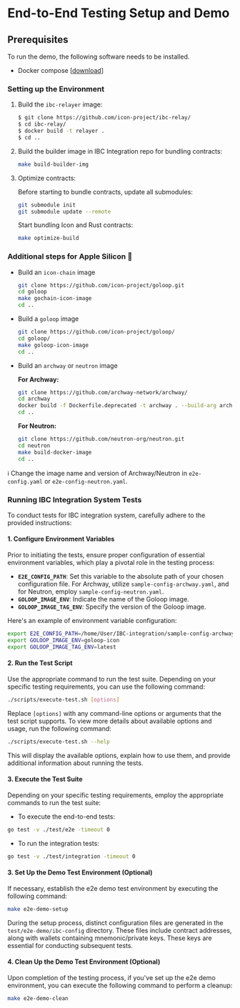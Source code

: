 # End-to-End Testing Setup and Demo

## Prerequisites

To run the demo, the following software needs to be installed.

* Docker compose \[[download](https://docs.docker.com/compose/install/)\]

### Setting up the Environment

1. Build the `ibc-relayer` image:

   ```bash
   $ git clone https://github.com/icon-project/ibc-relay/
   $ cd ibc-relay/
   $ docker build -t relayer .
   $ cd ..
   ```

2. Build the builder image in IBC Integration repo for bundling contracts:

   ```bash
   make build-builder-img
   ```

3. Optimize contracts:

   Before starting to bundle contracts, update all submodules:

   ```bash
   git submodule init
   git submodule update --remote
   ```

   Start bundling Icon and Rust contracts:

   ```bash
   make optimize-build
   ```

### Additional steps for Apple Silicon 

* Build an `icon-chain` image

   ```bash
   git clone https://github.com/icon-project/goloop.git
   cd goloop
   make gochain-icon-image  
   cd .. 
   ``` 

* Build a `goloop` image

   ```bash
   git clone https://github.com/icon-project/goloop/
   cd goloop/ 
   make goloop-icon-image
   cd ..
   ```

* Build an `archway` or `neutron` image

  **For Archway:**

   ```bash
   git clone https://github.com/archway-network/archway/
   cd archway
   docker build -f Dockerfile.deprecated -t archway . --build-arg arch=aarch64
   cd ..
   ```

  **For Neutron:**

   ```bash
   git clone https://github.com/neutron-org/neutron.git
   cd neutron
   make build-docker-image
   cd ..
   ```

ℹ️ Change the image name and version of Archway/Neutron in `e2e-config.yaml` or `e2e-config-neutron.yaml`.

### Running IBC Integration System Tests

To conduct tests for IBC integration system, carefully adhere to the provided instructions:

#### 1. Configure Environment Variables

Prior to initiating the tests, ensure proper configuration of essential environment variables, which play a pivotal role in the testing process:

- **`E2E_CONFIG_PATH`**: Set this variable to the absolute path of your chosen configuration file. For Archway, utilize `sample-config-archway.yaml`, and for Neutron, employ `sample-config-neutron.yaml`.
- **`GOLOOP_IMAGE_ENV`**: Indicate the name of the Goloop image.
- **`GOLOOP_IMAGE_TAG_ENV`**: Specify the version of the Goloop image.

Here's an example of environment variable configuration:

```bash
export E2E_CONFIG_PATH=/home/User/IBC-integration/sample-config-archway.yaml
export GOLOOP_IMAGE_ENV=goloop-icon
export GOLOOP_IMAGE_TAG_ENV=latest
```

#### 2. Run the Test Script

Use the appropriate command to run the test suite. Depending on your specific testing requirements, you can use the following command:

```bash
./scripts/execute-test.sh [options]
```

Replace `[options]` with any command-line options or arguments that the test script supports. To view more details about available options and usage, run the following command:

```bash
./scripts/execute-test.sh --help
```

This will display the available options, explain how to use them, and provide additional information about running the tests.


#### 3. Execute the Test Suite

Depending on your specific testing requirements, employ the appropriate commands to run the test suite:


- To execute the end-to-end tests:
```bash
go test -v ./test/e2e -timeout 0
```

- To run the integration tests:
```bash
go test -v ./test/integration -timeout 0
```

#### 3. Set Up the Demo Test Environment (Optional)

If necessary, establish the e2e demo test environment by executing the following command:

```bash
make e2e-demo-setup
```

During the setup process, distinct configuration files are generated in the `test/e2e-demo/ibc-config` directory. These files include contract addresses, along with wallets containing mnemonic/private keys. These keys are essential for conducting subsequent tests.

#### 4. Clean Up the Demo Test Environment (Optional)

Upon completion of the testing process, if you've set up the e2e demo environment, you can execute the following command to perform a cleanup:

```bash
make e2e-demo-clean
```
